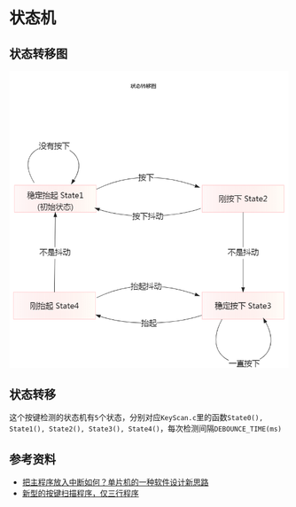 # 状态机

## 状态转移图

![](https://github.com/AdjWang/C51KeyScan/blob/master/Wiki/%E7%8A%B6%E6%80%81%E8%BD%AC%E7%A7%BB%E5%9B%BE.png)

## 状态转移

这个按键检测的状态机有`5`个状态，分别对应`KeyScan.c`里的函数`State0(), State1(), State2(), State3(), State4()`，每次检测间隔`DEBOUNCE_TIME(ms)`

## 参考资料

- [把主程序放入中断如何？单片机的一种软件设计新思路](https://mp.weixin.qq.com/s/FtPN8BanaWgM02T-1lstKg)
- [新型的按键扫描程序，仅三行程序](https://mp.weixin.qq.com/s/cwEPvkYxStcnsnST5HSl_Q)